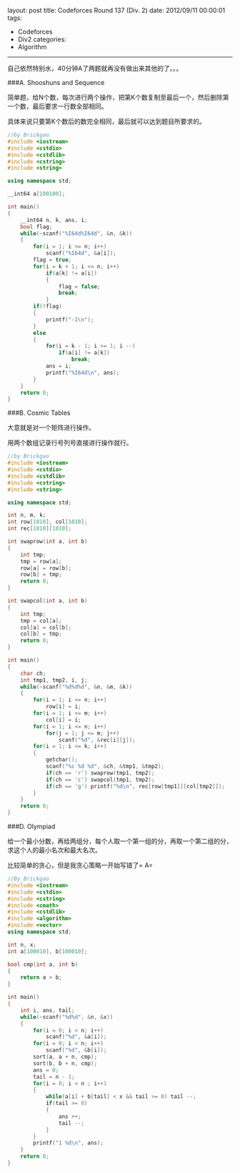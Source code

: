 layout: post
title: Codeforces Round 137 (Div. 2)
date: 2012/09/11 00:00:01
tags: 
- Codeforces
- Div2
categories:
- Algorithm
---

自己依然特别水，40分钟A了两题就再没有做出来其他的了。。。

###A. Shooshuns and Sequence

简单题，给N个数，每次进行两个操作，把第K个数复制至最后一个，然后删除第一个数，最后要求一行数全部相同。

具体来说只要第K个数后的数完全相同，最后就可以达到题目所要求的。

<!-- more -->

``` c++
//by Brickgao
#include <iostream>
#include <cstdio>
#include <cstdlib>
#include <cstring>
#include <string>

using namespace std;

__int64 a[100100];

int main()
{
    __int64 n, k, ans, i;
    bool flag;
    while(~scanf("%I64d%I64d", &n, &k))
    {
        for(i = 1; i <= n; i++)
            scanf("%I64d", &a[i]);
        flag = true;
        for(i = k + 1; i <= n; i++)
            if(a[k] != a[i])
            {
                flag = false;
                break;
            }
        if(!flag)
        {
            printf("-1\n");
        }
        else
        {
            for(i = k - 1; i >= 1; i --)
                if(a[i] != a[k])
                    break;
            ans = i;
            printf("%I64d\n", ans);
        }
    }
    return 0;
}
```

###B. Cosmic Tables

大意就是对一个矩阵进行操作。

用两个数组记录行号列号直接进行操作就行。

``` c++
//by Brickgao
#include <iostream>
#include <cstdio>
#include <cstdlib>
#include <cstring>
#include <string>

using namespace std;

int n, m, k;
int row[1010], col[1010];
int rec[1010][1010];

int swaprow(int a, int b)
{
    int tmp;
    tmp = row[a];
    row[a] = row[b];
    row[b] = tmp;
    return 0;
}

int swapcol(int a, int b)
{
    int tmp;
    tmp = col[a];
    col[a] = col[b];
    col[b] = tmp;
    return 0;
}

int main()
{
    char ch;
    int tmp1, tmp2, i, j;
    while(~scanf("%d%d%d", &n, &m, &k))
    {
        for(i = 1; i <= n; i++)
            row[i] = i;
        for(i = 1; i <= m; i++)
            col[i] = i;
        for(i = 1; i <= n; i++)
            for(j = 1; j <= m; j++)
                scanf("%d", &rec[i][j]);
        for(i = 1; i <= k; i++)
        {
            getchar();
            scanf("%c %d %d", &ch, &tmp1, &tmp2);
            if(ch == 'r') swaprow(tmp1, tmp2);
            if(ch == 'c') swapcol(tmp1, tmp2);
            if(ch == 'g') printf("%d\n", rec[row[tmp1]][col[tmp2]]);
        }
    }
    return 0;
}
```

###D. Olympiad

给一个最小分数，再给两组分，每个人取一个第一组的分，再取一个第二组的分，求这个人的最小名次和最大名次。

比较简单的贪心，但是我贪心策略一开始写错了= A=

``` c++
//By Brickgao
#include <iostream>
#include <cstdio>
#include <cstring>
#include <cmath>
#include <cstdlib>
#include <algorithm>
#include <vector>
using namespace std;

int n, x;
int a[100010], b[100010];

bool cmp(int a, int b)
{
    return a > b;
}

int main()
{
    int i, ans, tail;
    while(~scanf("%d%d", &n, &x))
    {
        for(i = 0; i < n; i++)
            scanf("%d", &a[i]);
        for(i = 0; i < n; i++)
            scanf("%d", &b[i]);
        sort(a, a + n, cmp);
        sort(b, b + n, cmp);
        ans = 0;
        tail = n - 1;
        for(i = 0; i < n ; i++)
        {
            while(a[i] + b[tail] < x && tail >= 0) tail --;
            if(tail >= 0)
            {
                ans ++;
                tail --;
            }   
        }
        printf("1 %d\n", ans);
    }
    return 0;
}
```
